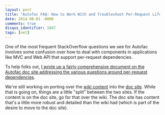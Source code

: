 ```yaml
---
layout: post
title: "Autofac FAQ: How to Work With and Troubleshoot Per-Request Lifetime Scopes"
date: 2014-08-01 -0800
comments: true
disqus_identifier: 1847
tags: [net]
---
```

One of the most frequent StackOverflow questions we see for Autofac
involves some confusion over how to deal with components in applications
like MVC and Web API that support per-request dependencies.

To help folks out, [I wrote up a fairly comprehensive document on the
Autofac doc site addressing the various questions around per-request
dependencies](http://autofac.readthedocs.io/en/latest/faq/per-request-scope.html).

We're still working on porting over the [wiki
content](https://github.com/autofac/Autofac/wiki) into the [doc
site](http://autofac.readthedocs.io/). While that is going on, things
are a little "split" between the two sites. If the content is on the doc
site, go for that over the wiki. The doc site has content that's a
little more robust and detailed than the wiki had (which is part of the
desire to move to the doc site).
